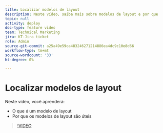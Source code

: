 ```yaml
---
title: Localizar modelos de layout
description: Neste vídeo, saiba mais sobre modelos de layout e por que eles são úteis.
topic: null
activity: deploy
doc-type: feature video
team: Technical Marketing
jira: KT-Jira ticket
role: Admin
source-git-commit: a25a49e59ca483246271214886ea4dc9c10e8d66
workflow-type: tm+mt
source-wordcount: '33'
ht-degree: 0%

---
```


# Localizar modelos de layout

Neste vídeo, você aprenderá:

* O que é um modelo de layout
* Por que os modelos de layout são úteis

>[!VIDEO](https://video.tv.adobe.com/v/335072/?quality=12&learn=on)
